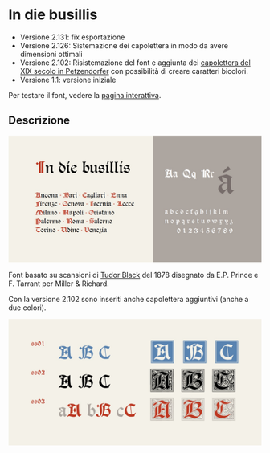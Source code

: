 # In die busillis
* Versione 2.131: fix esportazione
* Versione 2.126: Sistemazione dei capolettera in modo da avere dimensioni ottimali
* Versione 2.102: Risistemazione del font e aggiunta dei [capolettera del XIX secolo in Petzendorfer](https://archive.org/details/schriftenatlasei00petz/page/n159/mode/2up) con possibilità di creare caratteri bicolori.
* Versione 1.1: versione iniziale

Per testare il font, vedere la [pagina interattiva](https://m-casanova.github.io/In-die-busillis/).

## Descrizione
![image](images/In_die_busillis_1.jpg)

Font basato su scansioni di [Tudor Black](https://fontsinuse.com/typefaces/40819/tudor-black]) del 1878 disegnato da E.P. Prince e F. Tarrant per Miller &amp; Richard.

Con la versione 2.102 sono inseriti anche capolettera aggiuntivi (anche a due colori).

![image](images/In_die_busillis_2.jpg)
